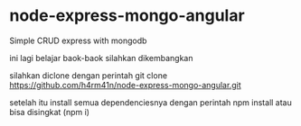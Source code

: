 # node-express-mongo-angular
Simple CRUD express with mongodb

ini lagi belajar baok-baok
silahkan dikembangkan

silahkan diclone dengan perintah 
git clone https://github.com/h4rm41n/node-express-mongo-angular.git

setelah itu install semua dependenciesnya dengan perintah
npm install atau bisa disingkat (npm i)
